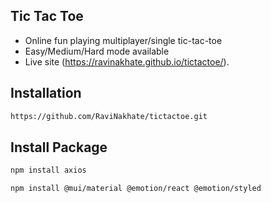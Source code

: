 ## Tic Tac Toe

- Online fun playing multiplayer/single tic-tac-toe
- Easy/Medium/Hard mode available
- Live site (https://ravinakhate.github.io/tictactoe/).

## Installation

```bash
https://github.com/RaviNakhate/tictactoe.git
```

## Install Package

```bash
npm install axios
```

```bash
npm install @mui/material @emotion/react @emotion/styled

```
